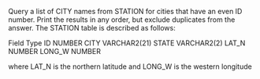 Query a list of CITY names from STATION for cities that have an even ID number.
Print the results in any order, but exclude duplicates from the answer.
The STATION table is described as follows:

Field    	Type
ID	      NUMBER
CITY	    VARCHAR2(21)
STATE	    VARCHAR2(2)
LAT_N	    NUMBER
LONG_W	  NUMBER

where LAT_N is the northern latitude and LONG_W is the western longitude
